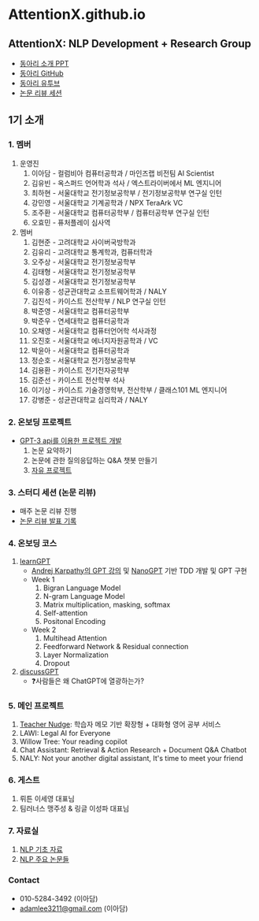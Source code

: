 # AttentionX.github.io

## AttentionX: NLP Development + Research Group
- [동아리 소개 PPT](https://docs.google.com/presentation/d/1Hgeds1l9y3JyJUjXU_E-IhrXICpvgDN2WZeFHhnQ4xI/edit?usp=sharing)
- [동아리 GitHub](https://github.com/AttentionX)
- [동아리 유투브](https://www.youtube.com/@attentionx)
- [논문 리뷰 세션](https://skillful-houseboat-70c.notion.site/Study-Sessions-614371ce36a64c318b6c6bf3980f4467)

## 1기 소개

### 1. 멤버
1. 운영진
    1. 이아담 - 컬럼비아 컴퓨터공학과 / 마인즈랩 비전팀 AI Scientist
    2. 김유빈 - 옥스퍼드 언어학과 석사 / 엑스트라이버에서 ML 엔지니어
    3. 최하현 - 서울대학교 전기정보공학부 / 전기정보공학부 연구실 인턴
    4. 강민영 - 서울대학교 기계공학과 / NPX TeraArk VC
    5. 조주환 - 서울대학교 컴퓨터공학부 / 컴퓨터공학부 연구실 인턴
    6. 오효민 - 퓨처플레이 심사역
2. 멤버
    1. 김현준 - 고려대학교 사이버국방학과
    2. 김유리 - 고려대학교 통계학과, 컴퓨터학과
    3. 오주상 - 서울대학교 전기정보공학부
    4. 김태형 - 서울대학교 전기정보공학부
    5. 김성경 - 서울대학교 전기정보공학부
    6. 이유종 - 성균관대학교 소프트웨어학과 / NALY
    7. 김진석 - 카이스트 전산학부 / NLP 연구실 인턴
    8. 박준영 - 서울대학교 컴퓨터공학부
    9. 박준우 - 연세대학교 컴퓨터공학과
    10. 오채영 - 서울대학교 컴퓨터언어학 석사과정
    11. 오진호 - 서울대학교 에너지자원공학과 / VC
    12. 박윤아 - 서울대학교 컴퓨터공학과
    13. 정순호 - 서울대학교 전기정보공학부
    14. 김용환 - 카이스트 전기전자공학부
    15. 김준선 - 카이스트 전산학부 석사
    16. 이기상 - 카이스트 기술경영학부, 전산학부 / 클래스101 ML 엔지니어
    17. 강병준 - 성균관대학교 심리학과 / NALY


### 2. 온보딩 프로젝트
- [GPT-3 api를 이용한 프로젝트 개발](https://github.com/AttentionX/onboarding-projects)
    1. 논문 요약하기
    2. 논문에 관한 질의응답하는 Q&A 챗봇 만들기
    3. [자유 프로젝트](https://skillful-houseboat-70c.notion.site/Onboarding-Projects-b698486677d34ca1a5ea6c0d79ed7a28)


### 3. 스터디 세션 (논문 리뷰)
- 매주 논문 리뷰 진행
- [논문 리뷰 발표 기록](https://skillful-houseboat-70c.notion.site/Study-Sessions-614371ce36a64c318b6c6bf3980f4467)


### 4. 온보딩 코스
1. [learnGPT](https://github.com/AttentionX/learnGPT/)
    - [Andrej Karpathy의 GPT 강의](https://www.youtube.com/watch?v=kCc8FmEb1nY) 및 [NanoGPT](https://github.com/karpathy/nanoGPT) 기반 TDD 개발 및 GPT 구현
    - Week 1
        1. Bigran Language Model
        2. N-gram Language Model
        3. Matrix multiplication, masking, softmax
        4. Self-attention
        5. Positonal Encoding
    - Week 2
        1. Multihead Attention
        2. Feedforward Network & Residual connection
        3. Layer Normalization
        4. Dropout
2. [discussGPT](https://github.com/AttentionX/discuss-chatgpt)
    - ❓사람들은 왜 ChatGPT에 열광하는가?


### 5. 메인 프로젝트
1. [Teacher Nudge](https://youtu.be/Znfsy19kcQI): 학습자 메모 기반 확장형 + 대화형 영어 공부 서비스
2. LAWI: Legal AI for Everyone
3. Willow Tree: Your reading copilot
4. Chat Assistant: Retrieval & Action Research + Document Q&A Chatbot
5. NALY: Not your another digital assistant, It's time to meet your friend


### 6. 게스트
1. 뤼튼 이세영 대표님
2. 팀러너스 맹주성 & 링글 이성파 대표님


### 7. 자료실
1. [NLP 기초 자료](https://skillful-houseboat-70c.notion.site/NLP-0cf2ffe5cc2542a4a6edd9f8e86fb4ef)
2. [NLP 주요 논문들](https://skillful-houseboat-70c.notion.site/e805b63e1f304c53aed49b4b177d6019?v=22d6287722c341a3a0936638e73534b8)


### Contact
- 010-5284-3492 (이아담)
- adamlee3211@gmail.com (이아담)
